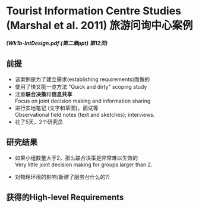 # Tourist Information Centre Studies (Marshal et al. 2011) 旅游问询中心案例
***(Wk1b-IntDesign.pdf (第二章ppt) 第12页)***
 

## 前提
* 该案例是为了建立需求(establishing requirements)而做的
* 使用了快又脏一览方法 "Quick and dirty" scoping study
* 注重**联合决策**和**信息共享**  
Focus on joint decision making and information sharing
* 进行实地笔记 (文字和草图)，面试等  
Observational field notes (text and sketches); interviews.
* 花了5天，2个研究员

## 研究结果
* 如果小组数量大于2，那么联合决策是非常难以生效的  
Very little joint decision making for groups larger than 2.

* 对物理环境的影响(新建了服务台什么的?)

## 获得的High-level Requirements

